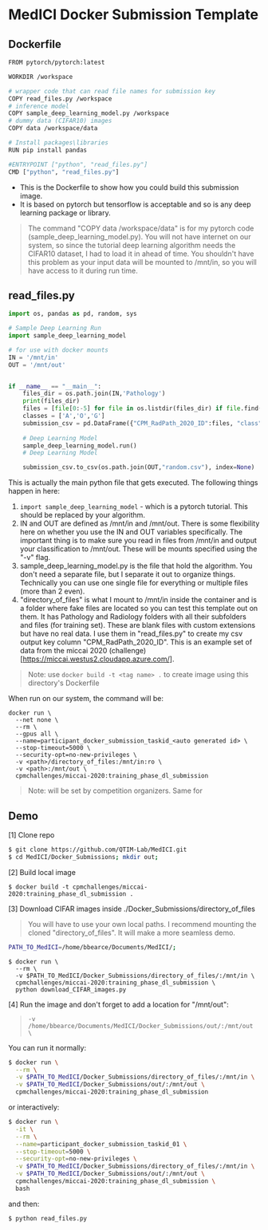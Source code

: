 # MedICI Docker Submission Template

## Dockerfile
```bash
FROM pytorch/pytorch:latest

WORKDIR /workspace

# wrapper code that can read file names for submission key
COPY read_files.py /workspace
# inference model
COPY sample_deep_learning_model.py /workspace
# dummy data (CIFAR10) images
COPY data /workspace/data

# Install packages\libraries
RUN pip install pandas

#ENTRYPOINT ["python", "read_files.py"]
CMD ["python", "read_files.py"]
```

* This is the Dockerfile to show how you could build this submission image.
* It is based on pytorch but tensorflow is acceptable and so is any deep learning package or library.

> The command "COPY data /workspace/data" is for my pytorch code (sample_deep_learning_model.py). You will not have internet on our system, so since the tutorial deep learning algorithm needs the CIFAR10 dataset, I had to load it in ahead of time. You shouldn't have this problem as your input data will be mounted to /mnt/in, so you will have access to it during run time.

## read_files.py
```python
import os, pandas as pd, random, sys

# Sample Deep Learning Run
import sample_deep_learning_model

# for use with docker mounts
IN = '/mnt/in'
OUT = '/mnt/out'


if __name__ == "__main__":
    files_dir = os.path.join(IN,'Pathology')
    print(files_dir)
    files = [file[0:-5] for file in os.listdir(files_dir) if file.find('.tiff') != -1]
    classes = ['A','O','G']
    submission_csv = pd.DataFrame({"CPM_RadPath_2020_ID":files, "class":[random.choice(classes) for file in files]})
    
    # Deep Learning Model
    sample_deep_learning_model.run()
    # Deep Learning Model

    submission_csv.to_csv(os.path.join(OUT,"random.csv"), index=None)
```

This is actually the main python file that gets executed. The following things happen in here:  
1. ```import sample_deep_learning_model``` - which is a pytorch tutorial. This should be replaced by your algorithm.  
2. IN and OUT are defined as /mnt/in and /mnt/out. There is some flexibility here on whether you use the IN and OUT variables specifically. The important thing is to make sure you read in files from /mnt/in and output your classification to /mnt/out. These will be mounts specified using the "-v" flag.  
3. sample_deep_learning_model.py is the file that hold the algorithm. You don't need a separate file, but I separate it out to organize things. Technically you can use one single file for everything or multiple files (more than 2 even).
4. "directory_of_files" is what I mount to /mnt/in inside the container and is a folder where fake files are located so you can test this template out on them. It has Pathology and Radiology folders with all their subfolders and files (for training set). These are blank files with custom extensions but have no real data. I use them in "read_files.py" to create my csv output key column "CPM_RadPath_2020_ID". This is an example set of data from the miccai 2020 (challenge)[https://miccai.westus2.cloudapp.azure.com/].

> Note: use ```docker build -t <tag name> .``` to create image using this directory's Dockerfile

When run on our system, the command will be:
```
docker run \
  --net none \
  --rm \
  --gpus all \
  --name=participant_docker_submission_taskid_<auto generated id> \
  --stop-timeout=5000 \
  --security-opt=no-new-privileges \
  -v <path>/directory_of_files:/mnt/in:ro \
  -v <path>:/mnt/out \
  cpmchallenges/miccai-2020:training_phase_dl_submission

```
> Note: <path> will be set by competition organizers. Same for <auto generated id>

## Demo

[1] Clone repo
```bash
$ git clone https://github.com/QTIM-Lab/MedICI.git
$ cd MedICI/Docker_Submissions; mkdir out;
```

[2] Build local image
```
$ docker build -t cpmchallenges/miccai-2020:training_phase_dl_submission .
```

[3] Download CIFAR images inside ./Docker_Submissions/directory_of_files

> You will have to use your own local paths. I recommend mounting the cloned "directory_of_files". It will make a more seamless demo.

```bash
PATH_TO_MedICI=/home/bbearce/Documents/MedICI/;
```

```
$ docker run \
  --rm \
  -v $PATH_TO_MedICI/Docker_Submissions/directory_of_files/:/mnt/in \
  cpmchallenges/miccai-2020:training_phase_dl_submission \
  python download_CIFAR_images.py
```

[4] Run the image and don't forget to add a location for "/mnt/out":
> ```-v /home/bbearce/Documents/MedICI/Docker_Submissions/out/:/mnt/out \```

You can run it normally:
```bash
$ docker run \
  --rm \
  -v $PATH_TO_MedICI/Docker_Submissions/directory_of_files/:/mnt/in \
  -v $PATH_TO_MedICI/Docker_Submissions/out/:/mnt/out \
  cpmchallenges/miccai-2020:training_phase_dl_submission
```

or interactively:
```bash
$ docker run \
  -it \
  --rm \
  --name=participant_docker_submission_taskid_01 \
  --stop-timeout=5000 \
  --security-opt=no-new-privileges \
  -v $PATH_TO_MedICI/Docker_Submissions/directory_of_files/:/mnt/in \
  -v $PATH_TO_MedICI/Docker_Submissions/out/:/mnt/out \
  cpmchallenges/miccai-2020:training_phase_dl_submission \
  bash
```

and then:
```bash
$ python read_files.py
```















